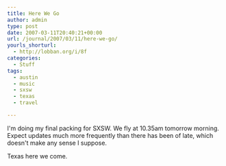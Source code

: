 ```yaml
---
title: Here We Go
author: admin
type: post
date: 2007-03-11T20:40:21+00:00
url: /journal/2007/03/11/here-we-go/
yourls_shorturl:
  - http://lobban.org/i/8f
categories:
  - Stuff
tags:
  - austin
  - music
  - sxsw
  - texas
  - travel

---
```

I'm doing my final packing for SXSW. We fly at 10.35am tomorrow morning. Expect updates much more frequently than there has been of late, which doesn't make any sense I suppose.

Texas here we come.